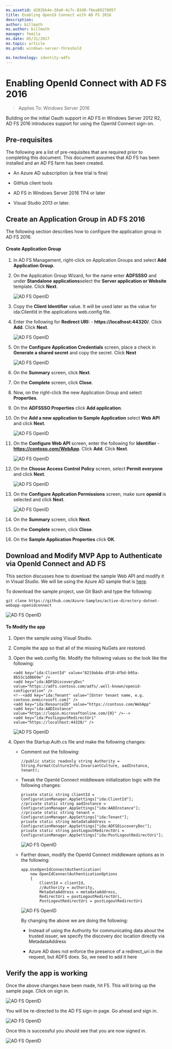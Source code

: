 ```yaml
---
ms.assetid: d282bb4e-38a0-4c7c-83d8-f6ea89278057
title: Enabling OpenId Connect with AD FS 2016
description:
author: billmath
ms.author: billmath
manager: femila
ms.date: 05/31/2017
ms.topic: article
ms.prod: windows-server-threshold

ms.technology: identity-adfs
---
```


# Enabling OpenId Connect with AD FS 2016

>Applies To: Windows Server 2016

Building on the initial Oauth support in AD FS in Windows Server 2012 R2, AD FS 2016 introduces support for using the OpenId  Connect sign-on.  
  
## Pre-requisites  
The following are a list of pre-requisites that are required prior to completing this document. This document assumes that AD FS has been installed and an AD FS farm has been created.  
  
-   An Azure AD subscription (a free trial is fine)  
  
-   GitHub client tools  
  
-   AD FS in Windows Server 2016 TP4 or later  
  
-   Visual Studio 2013 or later.  
  
## Create an Application Group in AD FS 2016  
The following section describes how to configure the application group in AD FS 2016.  
  
#### Create Application Group  
  
1.  In AD FS Management, right-click on Application Groups and select **Add Application Group**.  
  
2.  On the Application Group Wizard, for the name enter **ADFSSSO** and under **Standalone applications**select the **Server application or Website** template.  Click **Next**.  
  
    ![AD FS OpenID](media/Enabling-OpenId-Connect-with-AD-FS-2016/AD_FS_OpenID_1.PNG)  
  
3.  Copy the **Client Identifier** value.  It will be used later as the value for ida:ClientId  in the applications web.config file.  
  
4.  Enter the following for **Redirect URI:** - **https://localhost:44320/**.  Click **Add**. Click **Next**.  
  
    ![AD FS OpenID](media/Enabling-OpenId-Connect-with-AD-FS-2016/AD_FS_OpenID_2.PNG)  
  
5.  On the **Configure Application Credentials** screen, place a check in **Generate a shared secret** and copy the secret. Click **Next**  
  
    ![AD FS OpenID](media/Enabling-OpenId-Connect-with-AD-FS-2016/AD_FS_OpenID_3.PNG)  
  
6.  On the **Summary** screen,  click **Next**.  
  
7.  On the **Complete** screen,  click **Close**.  
  
8.  Now, on the right-click the new Application Group and select **Properties**.  
  
9. On the **ADFSSSO Properties** click **Add application**.  
  
10. On the **Add a new application to Sample Application** select **Web API** and click **Next**.  
  
    ![AD FS OpenID](media/Enabling-OpenId-Connect-with-AD-FS-2016/AD_FS_OpenID_4.PNG)  
  
11. On the **Configure Web API** screen, enter the following for **Identifier** - **https://contoso.com/WebApp**.  Click **Add**. Click **Next**.  
  
    ![AD FS OpenID](media/Enabling-OpenId-Connect-with-AD-FS-2016/AD_FS_OpenID_7.PNG)  
  
12. On the **Choose Access Control Policy** screen, select **Permit everyone** and click **Next**.  
  
    ![AD FS OpenID](media/Enabling-OpenId-Connect-with-AD-FS-2016/AD_FS_Confidential_7.PNG)  
  
13. On the **Configure Application Permissions** screen,  make sure **openid** is selected and click **Next**.  
  
    ![AD FS OpenID](media/Enabling-OpenId-Connect-with-AD-FS-2016/AD_FS_OpenID_7.PNG)  
  
14. On the **Summary** screen,  click **Next**.  
  
15. On the **Complete** screen,  click **Close**.  
  
16. On the **Sample Application Properties** click **OK**.  
  
## Download and Modify MVP App to Authenticate via OpenId Connect and AD FS  
This section discusses how to download the sample Web API and modify it in Visual Studio.   We will be using the Azure AD sample that is [here](https://github.com/Azure-Samples/active-directory-dotnet-webapp-openidconnect).  
  
To download the sample project, use Git Bash and type the following:  
  
```  
git clone https://github.com/Azure-Samples/active-directory-dotnet-webapp-openidconnect  
```  
  
![AD FS OpenID](media/Enabling-OpenId-Connect-with-AD-FS-2016/AD_FS_OpenID_8.PNG)  
  
#### To Modify the app  
  
1.  Open the sample using Visual Studio.  
  
2.  Compile the app so that all of the missing NuGets are restored.  
  
3.  Open the web.config file.  Modify the following values so the look like the following:  
  
    ```  
    <add key="ida:ClientId" value="8219ab4a-df10-4fbd-b95a-8b53c1d8669e" />  
    <add key="ida:ADFSDiscoveryDoc" value="https://adfs.contoso.com/adfs/.well-known/openid-configuration" />  
    <!--<add key="ida:Tenant" value="[Enter tenant name, e.g. contoso.onmicrosoft.com]" />      
    <add key="ida:ResourceID" value="https://contoso.com/WebApp"  
    <add key="ida:AADInstance" value="https://login.microsoftonline.com/{0}" />-->  
    <add key="ida:PostLogoutRedirectUri" value="https://localhost:44320/" />  
    ```  
  
    ![AD FS OpenID](media/Enabling-OpenId-Connect-with-AD-FS-2016/AD_FS_OpenID_9.PNG)  
  
4.  Open the Startup.Auth.cs file and make the following changes:  
  
    -   Comment out the following:  
  
        ```  
        //public static readonly string Authority = String.Format(CultureInfo.InvariantCulture, aadInstance, tenant);  
        ```  
  
    -   Tweak the OpenId Connect middleware initialization logic with the following changes:  
  
        ```  
        private static string clientId = ConfigurationManager.AppSettings["ida:ClientId"];  
        //private static string aadInstance = ConfigurationManager.AppSettings["ida:AADInstance"];  
        //private static string tenant = ConfigurationManager.AppSettings["ida:Tenant"];  
        private static string metadataAddress = ConfigurationManager.AppSettings["ida:ADFSDiscoveryDoc"];  
        private static string postLogoutRedirectUri = ConfigurationManager.AppSettings["ida:PostLogoutRedirectUri"];  
        ```  
  
        ![AD FS OpenID](media/Enabling-OpenId-Connect-with-AD-FS-2016/AD_FS_OpenID_10.PNG)  
  
    -   Farther down, modify the OpenId Connect middleware options as in the following:  
  
        ```  
        app.UseOpenIdConnectAuthentication(  
            new OpenIdConnectAuthenticationOptions  
            {  
                ClientId = clientId,  
                //Authority = authority,  
                MetadataAddress = metadataAddress,  
                RedirectUri = postLogoutRedirectUri,  
                PostLogoutRedirectUri = postLogoutRedirectUri 
        ```  
  
        ![AD FS OpenID](media/Enabling-OpenId-Connect-with-AD-FS-2016/AD_FS_OpenID_11.PNG)  
  
        By changing the above we are doing the following:  
  
        -   Instead of using the Authority for communicating data about the trusted issuer, we specify the discovery doc location directly via MetadataAddress  
  
        -   Azure AD does not enforce the presence of a redirect_uri in the request, but ADFS does. So, we need to add it here  
  
## Verify the app is working  
Once the above changes have been made, hit F5.  This will bring up the sample page.  Click on sign in.  
  
![AD FS OpenID](media/Enabling-OpenId-Connect-with-AD-FS-2016/AD_FS_OpenID_12.PNG)  
  
You will be re-directed to the AD FS sign-in page.  Go ahead and sign in.  
  
![AD FS OpenID](media/Enabling-OpenId-Connect-with-AD-FS-2016/AD_FS_OpenID_13.PNG)  
  
Once this is successful you should see that you are now signed in.  
  
![AD FS OpenID](media/Enabling-OpenId-Connect-with-AD-FS-2016/AD_FS_OpenID_14.PNG)  
  


